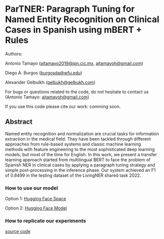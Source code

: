 # ParTNER: Paragraph Tuning for Named Entity Recognition on Clinical Cases in Spanish using mBERT + Rules

Authors:

Antonio Tamayo (ajtamayo2019@ipn.cic.mx, ajtamayoh@gmail.com)

Diego A. Burgos (burgosda@wfu.edu)

Alexander Gelbulkh (gelbukh@gelbukh.com)

For bugs or questions related to the code, do not hesitate to contact us (Antonio Tamayo: ajtamayoh@gmail.com)

If you use this code please cite our work: comming soon.

## Abstract

Named entity recognition and normalization are crucial tasks for information extraction in the medical field. They have been tackled through different approaches from rule-based systems and classic machine learning methods with feature engineering to the most sophisticated deep learning models, but most of the time for English. In this work, we present a transfer learning approach started from multilingual BERT to face the problem of Spanish NER in clinical cases by applying a paragraph tuning strategy and simple post-processing in the inference phase. Our system achieved an F1 of 0.8499 in the testing dataset of the LivingNER shared task 2022.

### How to use our model

Option 1: [Hugging Face Space](https://huggingface.co/spaces/ajtamayoh/NLP-CIC-WFU_LivingNER)

Option 2: [Hugging Face Model](https://huggingface.co/ajtamayoh/NLP-CIC-WFU_Clinical_Cases_NER_Sents_tokenized_mBERT_cased_fine_tuned)

### How to replicate our experiments

[source code](https://github.com/ajtamayoh/NLP-CIC-WFU-Contribution-to-LivingNER-shared-task-2022/blob/main/Code.ipynb)
